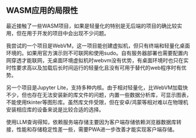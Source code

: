 ## WASM应用的局限性

最近接触了一些WASM项目，如果是轻量化的特别是无后端的项目的确比较实用，但在用于开发的项目中会出现不少问题。

我尝试的一个项目是WebVM，这一项目能创建虚拟机，但只有终端和轻量化桌面环境的。如果用官方演示则不可联网和使用sudo。自有服务器部署也需要配置内网穿透才能联网，无桌面环境虚拟机时webvm没有优势，有桌面环境时也只在实时性要求高以及加载后长时间运行的轻量化且没有可用于替代的web程序时有优势。

另一个项目是Jupyter Lite，支持多种内核。由于相对轻量化，比WebVM加载快不少，但也存在无法安装新的库文件的问题，内置一些数据分析库，可显示图表，不能使用tkinter等图形库。虽然库文件受限，但在安卓/鸿蒙等相对难以在物理机安装相应库的设备来说是比较合适的选择。

使用LLM查询得知，依赖服务端存储主要因为客户端存储依赖浏览器数据库转接，性能和存储稳定性差一些，需要PWA进一步改善才能实现客户端存储。